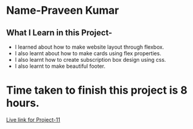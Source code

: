 # Name-Praveen Kumar 

 ## What I Learn in this Project-

- I learned about how to make website layout through flexbox.
- I also learnt about how to make cards using flex properties.
- I also learnt how to create subscription box design using css.
- I also learnt to make beautiful footer.


# Time taken to finish this project is 8 hours.

[Live link for Project-11](https://grand-faloodeh-a0569c.netlify.app/)


